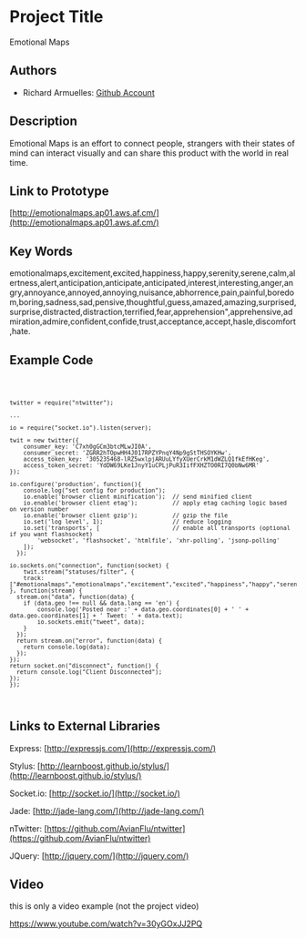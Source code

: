 # Project Title
Emotional Maps

## Authors
- Richard Armuelles: [Github Account](http://github.com/kurai021 "Github Account")

## Description
Emotional Maps is an effort to connect people, strangers with their states of mind can interact visually and can share this product with the world in real time.

## Link to Prototype
[http://emotionalmaps.ap01.aws.af.cm/](http://emotionalmaps.ap01.aws.af.cm/)

## Key Words
emotionalmaps,excitement,excited,happiness,happy,serenity,serene,calm,alertness,alert,anticipation,anticipate,anticipated,interest,interesting,anger,angry,annoyance,annoyed,annoying,nuisance,abhorrence,pain,painful,boredom,boring,sadness,sad,pensive,thoughtful,guess,amazed,amazing,surprised,surprise,distracted,distraction,terrified,fear,apprehension",apprehensive,admiration,admire,confident,confide,trust,acceptance,accept,hasle,discomfort,hate.

## Example Code
<code>

    twitter = require("ntwitter");

    ...

    io = require("socket.io").listen(server);

    twit = new twitter({
        consumer_key: 'C7xh0gGCm3btcMLwJI0A',
        consumer_secret: 'ZGRR2hTOpwHH4J017RPZYPnqY4Np9gStTHSOYKHw',
        access_token_key: '305235468-lRZ5wxlpjARUuLYfyXUerCrkM1dWZLQ1fkEfHKeg',
        access_token_secret: 'YdDW69LKe1JnyY1uCPLjPuR3IifFXHZTO0RI7Q0bNw6MR'
    });
    
    io.configure('production', function(){
        console.log("set config for production");
        io.enable('browser client minification');  // send minified client
        io.enable('browser client etag');          // apply etag caching logic based on version number
        io.enable('browser client gzip');          // gzip the file
        io.set('log level', 1);                    // reduce logging
        io.set('transports', [                     // enable all transports (optional if you want flashsocket)
            'websocket', 'flashsocket', 'htmlfile', 'xhr-polling', 'jsonp-polling'
        ]);
      });

    io.sockets.on("connection", function(socket) {
        twit.stream("statuses/filter", {
        track: ["#emotionalmaps","emotionalmaps","excitement","excited","happiness","happy","serenity","serene","calm","calmed","alertness","alert","anticipation","anticipate","anticipated","interest","interesting","anger","angry","annoyance","annoyed","annoying","abhorrence","pain","painful","boredom","boring","sadness","sad","pensive","thoughtful","guess","amaze","amazed","amazing","surprised","surprising","surprise","distracted","distraction","distract","terrified","terrifying","fear","fearing","feared","apprehension","apprehensive","admiration","admire","admiring","confident","confide","trust","acceptance","accept","accepting","hasle","discomfort","hate"]
    }, function(stream) {
      stream.on("data", function(data) {
        if (data.geo !== null && data.lang == 'en') {
            console.log('Posted near :' + data.geo.coordinates[0] + ' ' + data.geo.coordinates[1] + ' Tweet: ' + data.text);
            io.sockets.emit("tweet", data);
        }
      });
      return stream.on("error", function(data) {
        return console.log(data);
      });
    });
    return socket.on("disconnect", function() {
      return console.log("Client Disconnected");
    });
    });

</code>

## Links to External Libraries
Express: [http://expressjs.com/](http://expressjs.com/)

Stylus: [http://learnboost.github.io/stylus/](http://learnboost.github.io/stylus/)

Socket.io: [http://socket.io/](http://socket.io/)

Jade: [http://jade-lang.com/](http://jade-lang.com/)

nTwitter: [https://github.com/AvianFlu/ntwitter](https://github.com/AvianFlu/ntwitter)

JQuery: [http://jquery.com/](http://jquery.com/)

## Video
this is only a video example (not the project video)

https://www.youtube.com/watch?v=30yGOxJJ2PQ